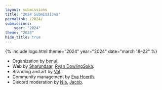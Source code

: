 ```yaml
---
layout: submissions
title: "2024 Submissions"
permalink: /2024/
submissions:
    year: "2024"
theme: "2024"
hide_title: true
---
```


{% include logo.html theme="2024" year="2024" date="march 18&ndash;22" %}

* Organization by [benui](https://benui.ca/).
* Web by [Sharundaar](https://twitter.com/Sharundaar/), [Ryan DowlingSoka](https://ryandowlingsoka.com/).
* Branding and art by [Val](https://www.friendlyhello.com/).
* Community management by [Eva Hoerth](https://twitter.com/downtohoerth).
* Discord moderation by [Nia](https://www.linkedin.com/in/niawearn/), [Jacob](https://twitter.com/_meloki).
